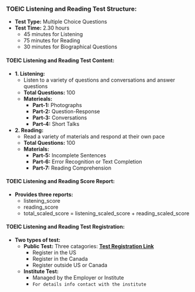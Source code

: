 ### **TOEIC Listening and Reading Test Structure:**
* **Test Type:** Multiple Choice Questions
* **Test Time:** 2.30 hours
    * 45 minutes for Listening
    * 75 minutes for Reading
    * 30 minutes for Biographical Questions
#### **TOEIC Listening and Reading Test Content:**
* **1. Listening:**
    * Listen to a variety of questions and conversations and answer questions
    * **Total Questions:** 100
    * **Materieals:**
        * **Part-1:** Photographs
        * **Part-2:** Question-Response
        * **Part-3:** Conversations
        * **Part-4:** Short Talks
* **2. Reading:**
    * Read a variety of materials and respond at their own pace
    * **Total Questions:** 100
    * **Materials:**
        * **Part-5:** Incomplete Sentences
        * **Part-6:** Error Recognition or Text Completion
        * **Part-7:** Reading Comprehension
#### **TOEIC Listening and Reading Score Report:**
* **Provides three reports:**
    * listening_score
    * reading_score
    * total_scaled_score = listening_scaled_score + reading_scaled_score
#### **TOEIC Listening and Reading Test Registration:**
* **Two types of test:**
    * **Public Test:** Three catagories: **[Test Registration Link](https://www.ets.org/toeic.html)**
        * Register in the US
        * Register in the Canada
        * Register outside US or Canada
    * **Institute Test:**
        * Managed by the Employer or Institute
        * `For details info contact with the institute`